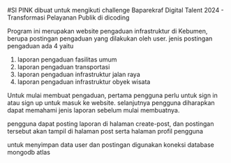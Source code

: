 #SI PINK
dibuat untuk mengikuti challenge Baparekraf Digital Talent 2024 - Transformasi Pelayanan Publik di dicoding

Program ini merupakan website pengaduan infrastruktur di Kebumen, berupa postingan pengaduan yang dilakukan oleh user. jenis postingan pengaduan ada 4 yaitu
1. laporan pengaduan fasilitas umum
2. laporan pengaduan transportasi
3. laporan pengaduan infrastruktur jalan raya
4. laporan pengaduan infrastruktur obyek wisata

Untuk mulai membuat pengaduan, pertama pengguna perlu untuk sign in atau sign up untuk masuk ke website. 
selanjutnya pengguna diharapkan dapat memahami jenis laporan sebelum mulai membuatnya.

pengguna dapat posting laporan di halaman create-post, dan postingan tersebut akan tampil di halaman post serta halaman profil pengguna

untuk menyimpan data user dan postingan digunakan koneksi database mongodb atlas
